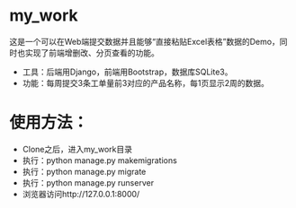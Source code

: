 # my_work
这是一个可以在Web端提交数据并且能够“直接粘贴Excel表格”数据的Demo，同时也实现了前端增删改、分页查看的功能。
 - 工具：后端用Django，前端用Bootstrap，数据库SQLite3。
 - 功能：每周提交3条工单量前3对应的产品名称，每1页显示2周的数据。

# 使用方法：
 - Clone之后，进入my_work目录
 - 执行：python manage.py makemigrations
 - 执行：python manage.py migrate
 - 执行：python manage.py runserver
 - 浏览器访问http://127.0.0.1:8000/
 
